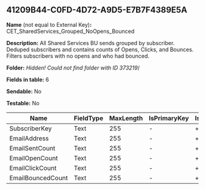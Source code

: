 ## 41209B44-C0FD-4D72-A9D5-E7B7F4389E5A

**Name** (not equal to External Key)**:** CET_SharedServices_Grouped_NoOpens_Bounced

**Description:** All Shared Services BU sends grouped by subscriber.  Deduped subscribers and contains counts of Opens, Clicks, and Bounces.  Filters subscribers with no opens and who had bounced.

**Folder:** _Hidden! Could not find folder with ID 373219_/

**Fields in table:** 6

**Sendable:** No

**Testable:** No

| Name | FieldType | MaxLength | IsPrimaryKey | IsNullable | DefaultValue |
| --- | --- | --- | --- | --- | --- |
| SubscriberKey | Text | 255 | - | + |  |
| EmailAddress | Text | 255 | - | + |  |
| EmailSentCount | Text | 255 | - | + |  |
| EmailOpenCount | Text | 255 | - | + |  |
| EmailClickCount | Text | 255 | - | + |  |
| EmailBouncedCount | Text | 255 | - | + |  |
